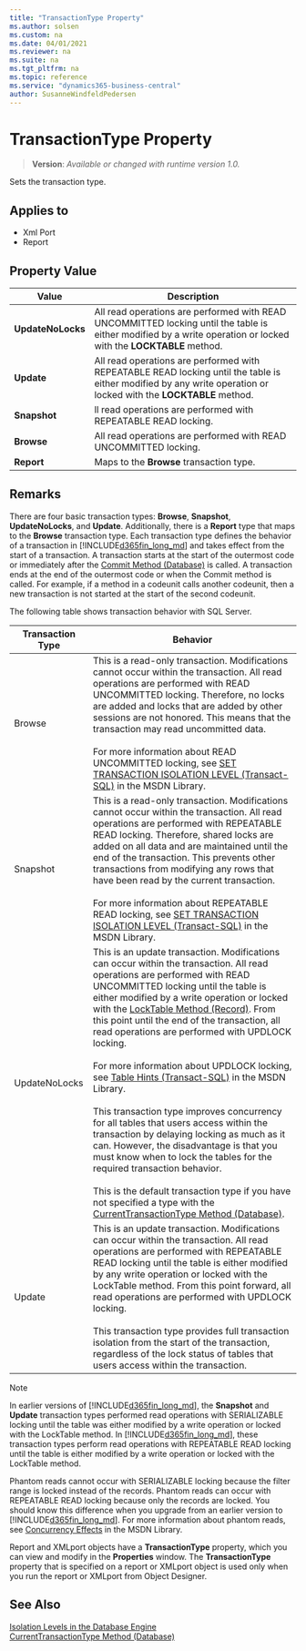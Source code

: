 ```yaml
---
title: "TransactionType Property"
ms.author: solsen
ms.custom: na
ms.date: 04/01/2021
ms.reviewer: na
ms.suite: na
ms.tgt_pltfrm: na
ms.topic: reference
ms.service: "dynamics365-business-central"
author: SusanneWindfeldPedersen
---
```

[//]: # (START>DO_NOT_EDIT)
[//]: # (IMPORTANT:Do not edit any of the content between here and the END>DO_NOT_EDIT.)
[//]: # (Any modifications should be made in the .xml files in the ModernDev repo.)
# TransactionType Property
> **Version**: _Available or changed with runtime version 1.0._

Sets the transaction type.

## Applies to
-   Xml Port
-   Report

## Property Value

|Value|Description|
|-----------|---------------------------------------|
|**UpdateNoLocks**|All read operations are performed with READ UNCOMMITTED locking until the table is either modified by a write operation or locked with the **LOCKTABLE** method.|
|**Update**|All read operations are performed with REPEATABLE READ locking until the table is either modified by any write operation or locked with the **LOCKTABLE** method.|
|**Snapshot**|ll read operations are performed with REPEATABLE READ locking.|
|**Browse**|All read operations are performed with READ UNCOMMITTED locking.|
|**Report**|Maps to the **Browse** transaction type.|

[//]: # (IMPORTANT: END>DO_NOT_EDIT)


## Remarks

There are four basic transaction types: **Browse**, **Snapshot**, **UpdateNoLocks**, and **Update**. Additionally, there is a **Report** type that maps to the **Browse** transaction type. Each transaction type defines the behavior of a transaction in [!INCLUDE[d365fin_long_md](../includes/d365fin_long_md.md)] and takes effect from the start of a transaction. A transaction starts at the start of the outermost code or immediately after the [Commit Method \(Database\)](../methods-auto/database/database-commit-method.md) is called. A transaction ends at the end of the outermost code or when the Commit method is called. For example, if a method in a codeunit calls another codeunit, then a new transaction is not started at the start of the second codeunit.  
  
The following table shows transaction behavior with SQL Server.  
  
|**Transaction Type**|**Behavior**|  
|--------------------------|------------------|  
|Browse|This is a read-only transaction. Modifications cannot occur within the transaction. All read operations are performed with READ UNCOMMITTED locking. Therefore, no locks are added and locks that are added by other sessions are not honored. This means that the transaction may read uncommitted data.<br /><br /> For more information about READ UNCOMMITTED locking, see [SET TRANSACTION ISOLATION LEVEL \(Transact-SQL\)](/sql/t-sql/statements/set-transaction-isolation-level-transact-sql) in the MSDN Library.|  
|Snapshot|This is a read-only transaction. Modifications cannot occur within the transaction. All read operations are performed with REPEATABLE READ locking. Therefore, shared locks are added on all data and are maintained until the end of the transaction. This prevents other transactions from modifying any rows that have been read by the current transaction.<br /><br /> For more information about REPEATABLE READ locking, see [SET TRANSACTION ISOLATION LEVEL \(Transact-SQL\)](/sql/t-sql/statements/set-transaction-isolation-level-transact-sql) in the MSDN Library.|  
|UpdateNoLocks|This is an update transaction. Modifications can occur within the transaction. All read operations are performed with READ UNCOMMITTED locking until the table is either modified by a write operation or locked with the [LockTable Method \(Record\)](../methods-auto/record/record-locktable-Method.md). From this point until the end of the transaction, all read operations are performed with UPDLOCK locking.<br /><br /> For more information about UPDLOCK locking, see [Table Hints \(Transact-SQL\)](/sql/t-sql/queries/hints-transact-sql-table) in the MSDN Library.<br /><br /> This transaction type improves concurrency for all tables that users access within the transaction by delaying locking as much as it can. However, the disadvantage is that you must know when to lock the tables for the required transaction behavior.<br /><br /> This is the default transaction type if you have not specified a type with the [CurrentTransactionType Method \(Database\)](../methods-auto/database/database-CurrentTransactionType-method.md).|  
|Update|This is an update transaction. Modifications can occur within the transaction. All read operations are performed with REPEATABLE READ locking until the table is either modified by any write operation or locked with the LockTable method. From this point forward, all read operations are performed with UPDLOCK locking.<br /><br /> This transaction type provides full transaction isolation from the start of the transaction, regardless of the lock status of tables that users access within the transaction.|  
  
> [!NOTE]  
> In earlier versions of [!INCLUDE[d365fin_long_md](../includes/d365fin_long_md.md)], the **Snapshot** and **Update** transaction types performed read operations with SERIALIZABLE locking until the table was either modified by a write operation or locked with the LockTable method. In [!INCLUDE[d365fin_long_md](../includes/d365fin_long_md.md)], these transaction types perform read operations with REPEATABLE READ locking until the table is either modified by a write operation or locked with the LockTable method.  
>  
> Phantom reads cannot occur with SERIALIZABLE locking because the filter range is locked instead of the records. Phantom reads can occur with REPEATABLE READ locking because only the records are locked. You should know this difference when you upgrade from an earlier version to [!INCLUDE[d365fin_long_md](../includes/d365fin_long_md.md)]. For more information about phantom reads, see [Concurrency Effects](/previous-versions/sql/sql-server-2008-r2/ms190805(v=sql.105)) in the MSDN Library.  
  
Report and XMLport objects have a **TransactionType** property, which you can view and modify in the **Properties** window. The **TransactionType** property that is specified on a report or XMLport object is used only when you run the report or XMLport from Object Designer.  
  
## See Also

[Isolation Levels in the Database Engine](/previous-versions/sql/sql-server-2008-r2/ms189122(v=sql.105))  
[CurrentTransactionType Method \(Database\)](../methods-auto/database/database-currenttransactiontype-method.md)